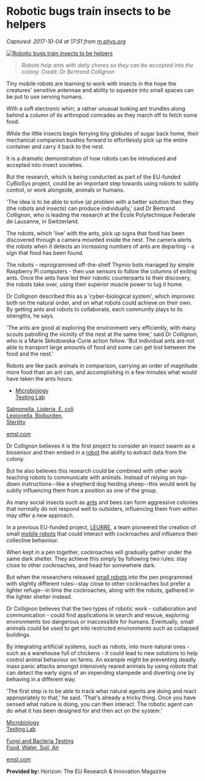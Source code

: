 # Robotic bugs train insects to be helpers

_Captured: 2017-10-04 at 17:51 from [m.phys.org](https://m.phys.org/news/2017-10-robotic-bugs-insects-helpers.html)_

[ ![Robotic bugs train insects to be helpers](https://3c1703fe8d.site.internapcdn.net/newman/csz/news/800/2017/roboticbugst.jpg) ](https://3c1703fe8d.site.internapcdn.net/newman/gfx/news/2017/roboticbugst.jpg)

> _Robots help ants with daily chores so they can be accepted into the colony. Credit: Dr Bertrand Collignon_

Tiny mobile robots are learning to work with insects in the hope the creatures' sensitive antennae and ability to squeeze into small spaces can be put to use serving humans.

With a soft electronic whirr, a rather unusual looking ant trundles along behind a column of its arthropod comrades as they march off to fetch some food.

While the little insects begin ferrying tiny globules of sugar back home, their mechanical companion bustles forward to effortlessly pick up the entire container and carry it back to the nest.

It is a dramatic demonstration of how robots can be introduced and accepted into insect societies.

But the research, which is being conducted as part of the EU-funded CyBioSys project, could be an important step towards using robots to subtly control, or work alongside, animals or humans.

'The idea is to be able to solve (a) problem with a better solution than they (the robots and insects) can produce individually,' said Dr Bertrand Collignon, who is leading the research at the École Polytechnique Federale de Lausanne, in Switzerland.

The robots, which 'live' with the ants, pick up signs that food has been discovered through a camera mounted inside the nest. The camera alerts the robots when it detects an increasing numbers of ants are departing - a sign that food has been found.

The robots - reprogrammed off-the-shelf Thymio bots managed by simple Raspberry Pi computers - then use sensors to follow the columns of exiting ants. Once the ants have led their robotic counterparts to their discovery, the robots take over, using their superior muscle power to lug it home.

Dr Collignon described this as a 'cyber-biological system', which improves both on the natural order, and on what robots could achieve on their own. By getting ants and robots to collaborate, each community plays to its strengths, he says.

'The ants are good at exploring the environment very efficiently, with many scouts patrolling the vicinity of the nest at the same time,' said Dr Collignon, who is a Marie Skłodowska-Curie action fellow. 'But individual ants are not able to transport large amounts of food and some can get lost between the food and the nest.'

Robots are like pack animals in comparison, carrying an order of magnitude more food than an ant can, and accomplishing in a few minutes what would have taken the ants hours.

  * [Microbiology   
Testing Lab](https://m.phys.org/aclk?sa=l&ai=Cno9HjQPVWfKDK8y--QKF64ewC5uM9b5Lw_vNspwCwI23ARABIPa2hQJgyQagAY7-qf8DyAEBqAMByAPLBKoEqgFP0PuK9DZCz5EEZxgSN7N0-I0t-h_Iosey_YLDST82xS7MLe1ERVsUug7Q1ugLvOeRdbKG6x_lZQNaeJci6fB-Fe4022Lf962YFQpKS1yhYWXYAFcze7IwbD1RwLhWWl5KfZbQ5DJHwMrqmfdpMgKAsvUH7-j-aEP54GhxQLjq3Rbe8rPhD10GAUhxkQOqF0cZ2CkF6NojYGTDbINxSkOCaRscf-c3vxNrboAH2oFWqAemvhvYBwHSCAcIgGEQARgCsQmrbajJJOZIs9gTAw&num=1&sig=AOD64_0xeQ_csF8kMe_ohG8zQ8PPSDDDyw&client=ca-pub-0536483524803400&adurl=http://www.emsl.com/Services.aspx%3Faction%3Dlist%26ServiceCategoryID%3D5)

[Salmonella, Listeria, E. coli   
Legionella, Bioburden,   
Sterility](https://m.phys.org/aclk?sa=l&ai=Cno9HjQPVWfKDK8y--QKF64ewC5uM9b5Lw_vNspwCwI23ARABIPa2hQJgyQagAY7-qf8DyAEBqAMByAPLBKoEqgFP0PuK9DZCz5EEZxgSN7N0-I0t-h_Iosey_YLDST82xS7MLe1ERVsUug7Q1ugLvOeRdbKG6x_lZQNaeJci6fB-Fe4022Lf962YFQpKS1yhYWXYAFcze7IwbD1RwLhWWl5KfZbQ5DJHwMrqmfdpMgKAsvUH7-j-aEP54GhxQLjq3Rbe8rPhD10GAUhxkQOqF0cZ2CkF6NojYGTDbINxSkOCaRscf-c3vxNrboAH2oFWqAemvhvYBwHSCAcIgGEQARgCsQmrbajJJOZIs9gTAw&num=1&sig=AOD64_0xeQ_csF8kMe_ohG8zQ8PPSDDDyw&client=ca-pub-0536483524803400&adurl=http://www.emsl.com/Services.aspx%3Faction%3Dlist%26ServiceCategoryID%3D5)

[emsl.com](https://m.phys.org/aclk?sa=l&ai=Cno9HjQPVWfKDK8y--QKF64ewC5uM9b5Lw_vNspwCwI23ARABIPa2hQJgyQagAY7-qf8DyAEBqAMByAPLBKoEqgFP0PuK9DZCz5EEZxgSN7N0-I0t-h_Iosey_YLDST82xS7MLe1ERVsUug7Q1ugLvOeRdbKG6x_lZQNaeJci6fB-Fe4022Lf962YFQpKS1yhYWXYAFcze7IwbD1RwLhWWl5KfZbQ5DJHwMrqmfdpMgKAsvUH7-j-aEP54GhxQLjq3Rbe8rPhD10GAUhxkQOqF0cZ2CkF6NojYGTDbINxSkOCaRscf-c3vxNrboAH2oFWqAemvhvYBwHSCAcIgGEQARgCsQmrbajJJOZIs9gTAw&num=1&sig=AOD64_0xeQ_csF8kMe_ohG8zQ8PPSDDDyw&client=ca-pub-0536483524803400&adurl=http://www.emsl.com/Services.aspx%3Faction%3Dlist%26ServiceCategoryID%3D5)

Dr Collignon believes it is the first project to consider an insect swarm as a biosensor and then embed in a [robot](https://phys.org/tags/robot/) the ability to extract data from the colony.

But he also believes this research could be combined with other work teaching robots to communicate with animals. Instead of relying on top-down instructions--like a shepherd dog herding sheep--this would work by subtly influencing them from a position as one of the group.

As many social insects such as [ants](https://phys.org/tags/ants/) and bees can form aggressive colonies that normally do not respond well to outsiders, influencing them from within may offer a new approach.

In a previous EU-funded project, [LEURRE](http://cordis.europa.eu/news/rcn/28694_en.html), a team pioneered the creation of small [mobile robots](https://phys.org/tags/mobile+robots/) that could interact with cockroaches and influence their collective behaviour.

When kept in a pen together, cockroaches will gradually gather under the same dark shelter. They achieve this simply by following two rules: stay close to other cockroaches, and head for somewhere dark.

But when the researchers released [small robots](https://phys.org/tags/small+robots/) into the pen programmed with slightly different rules--stay close to other cockroaches but prefer a lighter refuge--in time the cockroaches, along with the robots, gathered in the lighter shelter instead.

Dr Collignon believes that the two types of robotic work - collaboration and communication - could find applications in search and rescue, exploring environments too dangerous or inaccessible for humans. Eventually, small animals could be used to get into restricted environments such as collapsed buildings.

By integrating artificial systems, such as robots, into more natural ones - such as a warehouse full of chickens - it could lead to new solutions to help control animal behaviour on farms. An example might be preventing deadly mass panic attacks amongst intensively reared animals by using robots that can detect the early signs of an impending stampede and diverting one by behaving in a different way.

'The first step is to be able to track what natural agents are doing and react appropriately to that,' he said. 'That's already a tricky thing. Once you have sensed what nature is doing, you can then interact. The robotic agent can do what it has been designed for and then act on the system.'

[Microbiology   
Testing Lab](https://m.phys.org/aclk?sa=l&ai=C2ArrjQPVWfH5K9XcpAP88a6YC5uM9b5L08vAspwCwI23ARABIPa2hQJgyQagAY7-qf8DyAEBqAMByAPLBKoEqgFP0BUwX70VGoTyVgMcx9Fywk7cvvOIlK3UcffWcpLdepkhh3NhndQ6JNPEUNj7juP1NtzHwurFGyMZox0wJfoZtQbwOx1NkTt0er_gqKUrkLcWQftni9ogdhad0jW8P9OCnUAp5NFNRpYryhd3cT5NGaddLEcwR4ZZYz6A9i4J17wlezQ0MKGq1qQXosV1w69-lkVJmCbv_-Np8ViHaoEyThCt56lCkMXDuoAH2oFWqAemvhvYBwHSCAcIgGEQARgCsQmrbajJJOZIs9gTAw&num=1&sig=AOD64_2OhuwkEg9UYKDO8-J_AvHTO1kN7Q&client=ca-pub-0536483524803400&adurl=http://www.emsl.com/Services.aspx%3Faction%3Dlist%26ServiceCategoryID%3D5)

[Fungi and Bacteria Testing   
Food, Water, Soil, Air](https://m.phys.org/aclk?sa=l&ai=C2ArrjQPVWfH5K9XcpAP88a6YC5uM9b5L08vAspwCwI23ARABIPa2hQJgyQagAY7-qf8DyAEBqAMByAPLBKoEqgFP0BUwX70VGoTyVgMcx9Fywk7cvvOIlK3UcffWcpLdepkhh3NhndQ6JNPEUNj7juP1NtzHwurFGyMZox0wJfoZtQbwOx1NkTt0er_gqKUrkLcWQftni9ogdhad0jW8P9OCnUAp5NFNRpYryhd3cT5NGaddLEcwR4ZZYz6A9i4J17wlezQ0MKGq1qQXosV1w69-lkVJmCbv_-Np8ViHaoEyThCt56lCkMXDuoAH2oFWqAemvhvYBwHSCAcIgGEQARgCsQmrbajJJOZIs9gTAw&num=1&sig=AOD64_2OhuwkEg9UYKDO8-J_AvHTO1kN7Q&client=ca-pub-0536483524803400&adurl=http://www.emsl.com/Services.aspx%3Faction%3Dlist%26ServiceCategoryID%3D5)

[emsl.com](https://m.phys.org/aclk?sa=l&ai=C2ArrjQPVWfH5K9XcpAP88a6YC5uM9b5L08vAspwCwI23ARABIPa2hQJgyQagAY7-qf8DyAEBqAMByAPLBKoEqgFP0BUwX70VGoTyVgMcx9Fywk7cvvOIlK3UcffWcpLdepkhh3NhndQ6JNPEUNj7juP1NtzHwurFGyMZox0wJfoZtQbwOx1NkTt0er_gqKUrkLcWQftni9ogdhad0jW8P9OCnUAp5NFNRpYryhd3cT5NGaddLEcwR4ZZYz6A9i4J17wlezQ0MKGq1qQXosV1w69-lkVJmCbv_-Np8ViHaoEyThCt56lCkMXDuoAH2oFWqAemvhvYBwHSCAcIgGEQARgCsQmrbajJJOZIs9gTAw&num=1&sig=AOD64_2OhuwkEg9UYKDO8-J_AvHTO1kN7Q&client=ca-pub-0536483524803400&adurl=http://www.emsl.com/Services.aspx%3Faction%3Dlist%26ServiceCategoryID%3D5)

**Provided by:** Horizon: The EU Research & Innovation Magazine
